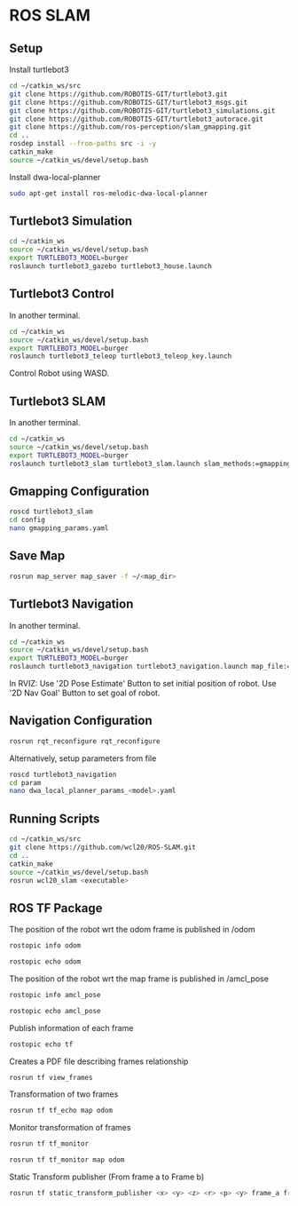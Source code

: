 # ROS SLAM

## Setup
Install turtlebot3
```bash
cd ~/catkin_ws/src
git clone https://github.com/ROBOTIS-GIT/turtlebot3.git
git clone https://github.com/ROBOTIS-GIT/turtlebot3_msgs.git
git clone https://github.com/ROBOTIS-GIT/turtlebot3_simulations.git
git clone https://github.com/ROBOTIS-GIT/turtlebot3_autorace.git
git clone https://github.com/ros-perception/slam_gmapping.git
cd ..
rosdep install --from-paths src -i -y
catkin_make
source ~/catkin_ws/devel/setup.bash
```
Install dwa-local-planner
```bash
sudo apt-get install ros-melodic-dwa-local-planner
```

## Turtlebot3 Simulation
```bash
cd ~/catkin_ws
source ~/catkin_ws/devel/setup.bash
export TURTLEBOT3_MODEL=burger
roslaunch turtlebot3_gazebo turtlebot3_house.launch
```

## Turtlebot3 Control
In another terminal.
```bash
cd ~/catkin_ws
source ~/catkin_ws/devel/setup.bash
export TURTLEBOT3_MODEL=burger
roslaunch turtlebot3_teleop turtlebot3_teleop_key.launch
```
Control Robot using WASD.

## Turtlebot3 SLAM
In another terminal.
```bash
cd ~/catkin_ws
source ~/catkin_ws/devel/setup.bash
export TURTLEBOT3_MODEL=burger
roslaunch turtlebot3_slam turtlebot3_slam.launch slam_methods:=gmapping
```

## Gmapping Configuration
```bash
roscd turtlebot3_slam
cd config
nano gmapping_params.yaml
```

## Save Map
```bash
rosrun map_server map_saver -f ~/<map_dir>
```

## Turtlebot3 Navigation
In another terminal.
```bash
cd ~/catkin_ws
source ~/catkin_ws/devel/setup.bash
export TURTLEBOT3_MODEL=burger
roslaunch turtlebot3_navigation turtlebot3_navigation.launch map_file:=<path_to_map.yaml>
```
In RVIZ:
Use '2D Pose Estimate' Button to set initial position of robot.
Use '2D Nav Goal' Button to set goal of robot.

## Navigation Configuration
```bash
rosrun rqt_reconfigure rqt_reconfigure
```
Alternatively, setup parameters from file
```bash
roscd turtlebot3_navigation
cd param
nano dwa_local_planner_params_<model>.yaml
```

## Running Scripts
```bash
cd ~/catkin_ws/src
git clone https://github.com/wcl20/ROS-SLAM.git
cd ..
catkin_make
source ~/catkin_ws/devel/setup.bash
rosrun wcl20_slam <executable>
```

## ROS TF Package
The position of the robot wrt the odom frame is published in /odom
```bash
rostopic info odom
```
```bash
rostopic echo odom
```

The position of the robot wrt the map frame is published in /amcl_pose
```bash
rostopic info amcl_pose
```
```bash
rostopic echo amcl_pose
```

Publish information of each frame
```bash
rostopic echo tf
```

Creates a PDF file describing frames relationship
```bash
rosrun tf view_frames
```

Transformation of two frames
```bash
rosrun tf tf_echo map odom
```

Monitor transformation of frames
```bash
rosrun tf tf_monitor
```
```bash
rosrun tf tf_monitor map odom
```

Static Transform publisher (From frame a to Frame b)
```bash
rosrun tf static_transform_publisher <x> <y> <z> <r> <p> <y> frame_a frame_b 10
```
